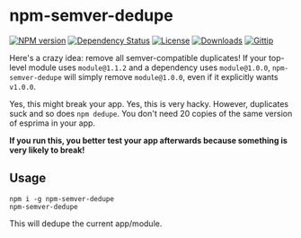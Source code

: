 
# npm-semver-dedupe

[![NPM version][npm-image]][npm-url]
[![Dependency Status][david-image]][david-url]
[![License][license-image]][license-url]
[![Downloads][downloads-image]][downloads-url]
[![Gittip][gittip-image]][gittip-url]

Here's a crazy idea: remove all semver-compatible duplicates!
If your top-level module uses `module@1.1.2` and a dependency
uses `module@1.0.0`, `npm-semver-dedupe` will simply remove `module@1.0.0`,
even if it explicitly wants `v1.0.0`.

Yes, this might break your app. Yes, this is very hacky.
However, duplicates suck and so does `npm dedupe`.
You don't need 20 copies of the same version of esprima in your app.

__If you run this, you better test your app afterwards because something is very likely to break!__

## Usage

```
npm i -g npm-semver-dedupe
npm-semver-dedupe
```

This will dedupe the current app/module.

[npm-image]: https://img.shields.io/npm/v/npm-semver-dedupe.svg?style=flat-square
[npm-url]: https://npmjs.org/package/npm-semver-dedupe
[github-tag]: http://img.shields.io/github/tag/repo-utils/npm-semver-dedupe.svg?style=flat-square
[github-url]: https://github.com/repo-utils/npm-semver-dedupe/tags
[travis-image]: https://img.shields.io/travis/repo-utils/npm-semver-dedupe.svg?style=flat-square
[travis-url]: https://travis-ci.org/repo-utils/npm-semver-dedupe
[coveralls-image]: https://img.shields.io/coveralls/repo-utils/npm-semver-dedupe.svg?style=flat-square
[coveralls-url]: https://coveralls.io/r/repo-utils/npm-semver-dedupe?branch=master
[david-image]: http://img.shields.io/david/repo-utils/npm-semver-dedupe.svg?style=flat-square
[david-url]: https://david-dm.org/repo-utils/npm-semver-dedupe
[license-image]: http://img.shields.io/npm/l/npm-semver-dedupe.svg?style=flat-square
[license-url]: LICENSE.md
[downloads-image]: http://img.shields.io/npm/dm/npm-semver-dedupe.svg?style=flat-square
[downloads-url]: https://npmjs.org/package/npm-semver-dedupe
[gittip-image]: https://img.shields.io/gittip/jonathanong.svg?style=flat-square
[gittip-url]: https://www.gittip.com/jonathanong/
